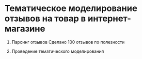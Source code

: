 # Тематическое моделирование отзывов на товар в интернет-магазине

1. Парсинг отзывов
Сделано 100 отзывов по полезности

2. Проведение тематического моделирования